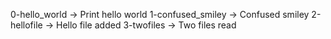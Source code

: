 0-hello_world -> Print hello world
1-confused_smiley -> Confused smiley
2-hellofile -> Hello file added
3-twofiles -> Two files read





